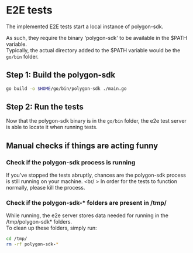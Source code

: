 # E2E tests

The implemented E2E tests start a local instance of polygon-sdk.

As such, they require the binary 'polygon-sdk' to be available in the $PATH variable.<br />
Typically, the actual directory added to the $PATH variable would be the `go/bin` folder.

## Step 1: Build the polygon-sdk

```bash
go build -o $HOME/go/bin/polygon-sdk ./main.go
```

## Step 2: Run the tests

Now that the polygon-sdk binary is in the `go/bin` folder, the e2e test server is able to locate it when running tests.

## Manual checks if things are acting funny

### Check if the polygon-sdk process is running

If you've stopped the tests abruptly, chances are the polygon-sdk process is still running on your machine. <br/ >
In order for the tests to function normally, please kill the process.

### Check if the polygon-sdk-* folders are present in /tmp/

While running, the e2e server stores data needed for running in the /tmp/polygon-sdk* folders. <br />
To clean up these folders, simply run:

````bash
cd /tmp/
rm -rf polygon-sdk-*
````
